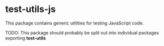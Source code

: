 # test-utils-js

This package contains generic utilities for testing JavaScript code.

TODO: This package should probably be split out into individual packages exporting __test-utils__

